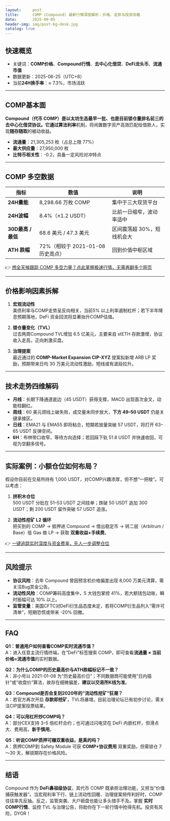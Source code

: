 ```yaml
---
layout:     post
title:      COMP (Compound) 最新行情深度解析：价格、走势与投资攻略
date:       2025-09-05
header-img: img/post-bg-desk.jpg
catalog: true
---
```


## 快速概览
- 关键词：**COMP价格**、**Compound行情**、**去中心化借贷**、**DeFi龙头币**、**流通市值**  
- 数据更新：2025-06-25（UTC+8）  
- 当前**24H换手率**：≈ 7.3%，市场活跃

---

## COMP基本面
**Compound（代币 COMP）**是以太坊生态最早一批、也是目前锁仓量排名前三的去中心化借贷协议。它通过**算法利率**机制，将闲置数字资产高效匹配给借款人，实现**随存随取**的被动收益。  

- **流通量**：21,305,253 枚（占总上限 77%）  
- **最大供应量**：27,950,000 枚  
- **比特币相关性**：-0.2，具备一定风险对冲特点

---

## COMP 多空数据
| 指标 | 数值 | 说明 |
|---|---|---|
| **24H量能** | 8,298.66 万枚 COMP | 集中于三大现货平台 |
| **24H波幅** | 8.4%（±1.2 USDT） | 比前一日缩窄，波动率适中 |
| **30D最高 / 最低** | 68.6 美元 / 47.3 美元 | 区间震荡超 30%，短线机会大 |
| **ATH 跌幅** | 72%（相较于 2021-01-08 历史高点） | 回到价值中枢区域 |

👉 [想全天候跟踪 COMP 多空力量？点此掌握极速行情，无需再翻多个网页](https://okxdog.com/)

---

## 价格影响因素拆解
1. **宏观流动性**  
   美债利率与COMP走势呈反向相关，当前5% 以上利率遏制杠杆；若下半年降息预期落地，DeFi 资金回流将显著抬升COMP估值。  

2. **锁仓量变化（TVL）**  
   过去两周Compound TVL增加 6.5 亿美元，主要来自 stETH 存款激增，协议收入走高，正向刺激买盘。  

3. **治理提案**  
   最近通过的 **COMP-Market Expansion CIP-XYZ** 提案拟新增 ARB LP 奖励，预期带来日均 30 万美元流动性激励，短线或有波段拉升。  

---

## 技术走势四维解码
- **月线**：长期下降通道底边（45 USDT）获得支撑，MACD 出现首次金叉，动能柱翻红。  
- **周线**：60 美元颈线上破失败，成交量未同步放大，**下方 49–50 USDT** 仍是关键承接区。  
- **日线**：EMA21 与 EMA55 即将粘合，短期若放量突破 57 USDT，将打开 63–65 USDT 反弹空间。  
- **6H**：布林带口收窄，等待方向选择；若回踩下轨 51.8 USDT 并快速收回，可视为空翻多信号。  

---

## 实际案例：小额仓位如何布局？
假设你目前在交易所持有 1,000 USDT，对COMP兴趣浓厚，但不想“一把梭”。可以考虑：

1. **拼积木仓位**  
   500 USDT 分批在 51–53 USDT 之间挂单；跌破 50 USDT 追加 300 USDT；剩 200 USDT 留作突破 57 USDT 追涨。  

2. **流动性挖矿 L2 循环**  
   把买到的 COMP → 抵押进 Compound → 借出稳定币 → 转二层（Arbitrum / Base）低 Gas 做 LP → 获取 **双重收益+手续费**。  

👉 [一键追踪实时深度与资金费率，先人一步调整仓位](https://okxdog.com/)

---

## 风险提示
- **协议风险**：去年 Compound 曾因预言机价格偏差出现 8,000 万美元清算，需关注Bug赏金公告。  
- **流动性风险**：COMP筹码高度集中，5 大钱包掌控 41%，若大额钱包动账，瞬时振幅可达 10% 以上。  
- **监管变量**：美国CFTC对DeFi衍生品态度未定，若将COMP衍生品列入“需许可清单”，短期恐慌或带来 -20% 回撤。  

---

## FAQ
**Q1：普通用户如何查看COMP实时流通市值？**  
A：进入任意主流行情终端，在“DeFi”标签搜索 COMP，即可查看**流通量 × 当前价格=流通市值**的实时数据。

**Q2：为什么COMP的历史最高价与ATH跌幅标记不一致？**  
A：非小号以 2021-01-08 为“历史最高价日”；不同数据商可能使用“日内插针”或“收盘价”算法，故存在细微偏差，**建议以交易所K线为准**。

**Q3：Compound是否会复刻2020年的“流动性挖矿”狂潮？**  
A：若官方再次开启 **存款即挖矿**，TVL将暴增。目前治理论坛已有初步讨论，需关注CIP提案投票结果。

**Q4：可以用杠杆炒COMP吗？**  
A：部分CEX支持 3–5 倍杠杆合约；也可通过闪电贷在 DeFi 内嵌杠杆，但滑点大、费用高，**新手慎用**。

**Q5：听说COMP质押可赚双重收益，是真的吗？**  
A：质押COMP到 Safety Module 可获 **COMP+协议费用** 双重奖励，但需锁仓 7～30 天，解锁期存在价格风险。

---

## 结语
Compound 作为 **DeFi鼻祖级协议**，其代币 COMP 既承担治理功能，又担当“价值捕获触发器”。当宏观利率下行、链上流动性回暖、治理提案频传利好时，COMP往往率先反抽。反之，监管突袭、大户砸盘也能让多头措手不及。掌握 **实时COMP行情**、监控 TVL 与治理公告，将助你在下一轮行情中抢得先机。投资有风险，DYOR！
